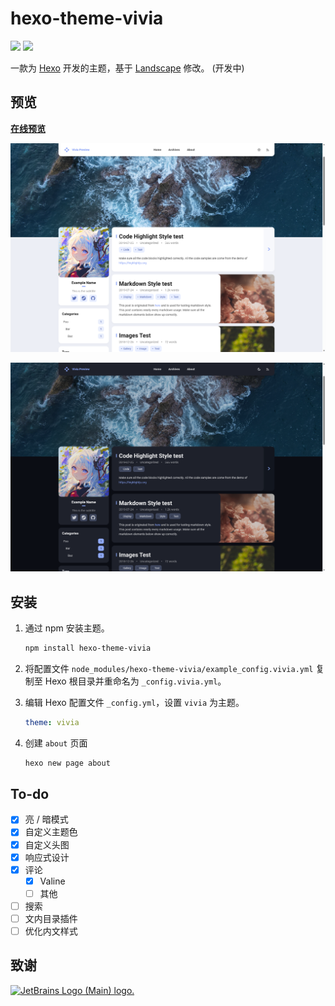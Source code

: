 # hexo-theme-vivia

<img src="https://img.shields.io/npm/v/hexo-theme-vivia"/> <img src="https://img.shields.io/github/license/saicaca/hexo-theme-vivia"/>

一款为 [Hexo](https://hexo.io/) 开发的主题，基于 [Landscape](https://github.com/hexojs/hexo-theme-landscape) 修改。 (开发中)

## 预览

**[在线预览](https://saicaca.github.io/vivia-preview/)**

![home](preview/home.png)

![home_dark](preview/home-dark.png)

## 安装

1. 通过 npm 安装主题。

   ```bash
   npm install hexo-theme-vivia
   ```
   
2. 将配置文件 `node_modules/hexo-theme-vivia/example_config.vivia.yml` 复制至 Hexo 根目录并重命名为 `_config.vivia.yml`。

3. 编辑 Hexo 配置文件 `_config.yml`，设置 `vivia` 为主题。

   ```yaml
   theme: vivia
   ```

4. 创建 `about` 页面

   ```bash
   hexo new page about
   ```

## To-do

- [x] 亮 / 暗模式
- [x] 自定义主题色
- [x] 自定义头图
- [x] 响应式设计
- [x] 评论
  - [x] Valine
  - [ ] 其他
- [ ] 搜索
- [ ] 文内目录插件
- [ ] 优化内文样式

## 致谢
<a href="https://jb.gg/OpenSourceSupport">
   <img src="https://resources.jetbrains.com/storage/products/company/brand/logos/jb_beam.png" alt="JetBrains Logo (Main) logo." width="200px" height="200px">
</a>

